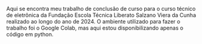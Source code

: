 Aqui se encontra meu trabalho de conclusão de curso para o curso técnico de eletrônica da Fundação Escola Técnica Liberato Salzano Viera da Cunha realizado ao longo do ano de 2024. 
O ambiente utilizado para fazer o trabalho foi o Google Colab, mas aqui estou disponibilizando apenas o código em python. 
